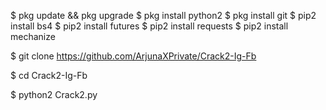 $ pkg update && pkg upgrade 
$ pkg install python2 
$ pkg install git 
$ pip2 install bs4 
$ pip2 install futures 
$ pip2 install requests 
$ pip2 install mechanize 

$ git clone https://github.com/ArjunaXPrivate/Crack2-Ig-Fb

$ cd Crack2-Ig-Fb

$ python2 Crack2.py
